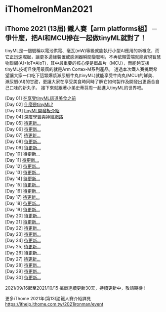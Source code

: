# iThomeIronMan2021
## iThome 2021 (13屆) 鐵人賽【arm platforms組】 ─ 爭什麼，把AI和MCU摻在一起做tinyML就對了！

tinyML是一個號稱以電池供電、毫瓦(mW)等級就能執行小型AI應用的新概念，而它正迅速崛起，讓更多邊緣裝置或感測器瞬間變聰明，不再依賴雲端就能實現智慧物聯網(AI+IoT=AIoT)，其中最重要的核心便是單晶片（MCU），而能夠支援tinyML技術且使用最廣的就是Arm Cortex-M系列產品。 透過本次鐵人賽挑戰希望讓大家一口吃下這顆爆漿瀨尿蝦牛丸(tinyML)就能享受牛肉丸(MCU)的鮮美、瀨尿蝦(AI)的甘甜，更讓大家在享受美食時同時了解它如何製作及開發出更適合自己口味的新丸子。 接下來就跟著小弟史蒂芬周一起進入tinyML的世界吧。

[Day 01] [在享受tinyML這道美食之前](https://github.com/OmniXRI/iThomeIronMan2021/blob/main/Day01.md)  
[Day 02] [什麼是tinyML?](https://github.com/OmniXRI/iThomeIronMan2021/blob/main/Day02.md)  
[Day 03] [tinyML開發板介紹](https://github.com/OmniXRI/iThomeIronMan2021/blob/main/Day03.md)  
[Day 04] [深度學習與神經網路](https://github.com/OmniXRI/iThomeIronMan2021/blob/main/Day04.md)  
[Day 05] [待更新...](https://github.com/OmniXRI/iThomeIronMan2021/blob/main/Day05.md)  
[Day 06] [待更新...](https://github.com/OmniXRI/iThomeIronMan2021/blob/main/Day06.md)  
[Day 07] [待更新...](https://github.com/OmniXRI/iThomeIronMan2021/blob/main/Day07.md)  
[Day 08] [待更新...](https://github.com/OmniXRI/iThomeIronMan2021/blob/main/Day08.md)  
[Day 09] [待更新...](https://github.com/OmniXRI/iThomeIronMan2021/blob/main/Day09.md)  
[Day 10] [待更新...](https://github.com/OmniXRI/iThomeIronMan2021/blob/main/Day10.md)  
[Day 11] [待更新...](https://github.com/OmniXRI/iThomeIronMan2021/blob/main/Day11.md)  
[Day 12] [待更新...](https://github.com/OmniXRI/iThomeIronMan2021/blob/main/Day12.md)  
[Day 13] [待更新...](https://github.com/OmniXRI/iThomeIronMan2021/blob/main/Day13.md)  
[Day 14] [待更新...](https://github.com/OmniXRI/iThomeIronMan2021/blob/main/Day14.md)  
[Day 15] [待更新...](https://github.com/OmniXRI/iThomeIronMan2021/blob/main/Day15.md)  
[Day 16] [待更新...](https://github.com/OmniXRI/iThomeIronMan2021/blob/main/Day16.md)  
[Day 17] [待更新...](https://github.com/OmniXRI/iThomeIronMan2021/blob/main/Day17.md)  
[Day 18] [待更新...](https://github.com/OmniXRI/iThomeIronMan2021/blob/main/Day18.md)  
[Day 19] [待更新...](https://github.com/OmniXRI/iThomeIronMan2021/blob/main/Day19.md)  
[Day 20] [待更新...](https://github.com/OmniXRI/iThomeIronMan2021/blob/main/Day20.md)  
[Day 21] [待更新...](https://github.com/OmniXRI/iThomeIronMan2021/blob/main/Day21.md)  
[Day 22] [待更新...](https://github.com/OmniXRI/iThomeIronMan2021/blob/main/Day22.md)  
[Day 23] [待更新...](https://github.com/OmniXRI/iThomeIronMan2021/blob/main/Day23.md)  
[Day 24] [待更新...](https://github.com/OmniXRI/iThomeIronMan2021/blob/main/Day24.md)  
[Day 25] [待更新...](https://github.com/OmniXRI/iThomeIronMan2021/blob/main/Day25.md)  
[Day 26] [待更新...](https://github.com/OmniXRI/iThomeIronMan2021/blob/main/Day26.md)  
[Day 27] [待更新...](https://github.com/OmniXRI/iThomeIronMan2021/blob/main/Day27.md)  
[Day 28] [待更新...](https://github.com/OmniXRI/iThomeIronMan2021/blob/main/Day28.md)  
[Day 29] [待更新...](https://github.com/OmniXRI/iThomeIronMan2021/blob/main/Day29.md)  
[Day 30] [待更新...](https://github.com/OmniXRI/iThomeIronMan2021/blob/main/Day30.md)  

2021/09/16起至2021/10/15 挑戰連續更新30天，持續更新中，敬請期待！  

更多iThome 2021年(第13屆)鐵人賽介紹詳見 https://ithelp.ithome.com.tw/2021ironman/event  
